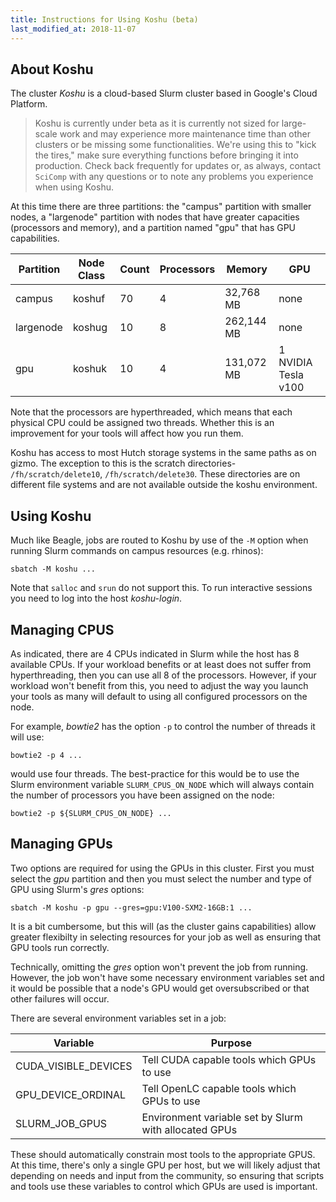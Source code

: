 ```yaml
---
title: Instructions for Using Koshu (beta)
last_modified_at: 2018-11-07
---
```


## About Koshu

The cluster _Koshu_ is a cloud-based Slurm cluster based in Google's Cloud Platform.

> Koshu is currently under beta as it is currently not sized for large-scale work and may experience more maintenance time than other clusters or be missing some functionalities.  We're using this to "kick the tires," make sure everything functions before bringing it into production.  Check back frequently for updates or, as always, contact `SciComp` with any questions or to note any problems you experience when using Koshu.

At this time there are three partitions: the "campus" partition with smaller nodes, a "largenode" partition with nodes that have greater capacities (processors and memory), and a partition named "gpu" that has GPU capabilities.

Partition  | Node Class  | Count | Processors  | Memory    | GPU 
-----------| ------------| ------| ------------| ----------| -----
campus     | koshuf      | 70    | 4           | 32,768 MB | none
largenode  | koshug      | 10    | 8           | 262,144 MB| none
gpu        | koshuk      | 10    | 4           | 131,072 MB| 1 NVIDIA Tesla v100

Note that the processors are hyperthreaded, which means that each physical CPU could be assigned two threads.  Whether this is an improvement for your tools will affect how you run them. 

Koshu has access to most Hutch storage systems in the same paths as on gizmo.  The exception to this is the scratch directories- `/fh/scratch/delete10`, `/fh/scratch/delete30`.  These directories are on different file systems and are not available outside the koshu environment.


## Using Koshu

Much like Beagle, jobs are routed to Koshu by use of the `-M` option when running Slurm commands on campus resources (e.g. rhinos):

    sbatch -M koshu ...

Note that `salloc` and `srun` do not support this.  To run interactive sessions you need to log into the host _koshu-login_.

## Managing CPUS

As indicated, there are 4 CPUs indicated in Slurm while the host has 8 available CPUs.  If your workload benefits or at least does not suffer from hyperthreading, then you can use all 8 of the processors.  However, if your workload won't benefit from this, you need to adjust the way you launch your tools as many will default to using all configured processors on the node.

For example, _bowtie2_ has the option `-p` to control the number of threads it will use:

    bowtie2 -p 4 ...

would use four threads.  The best-practice for this would be to use the Slurm environment variable `SLURM_CPUS_ON_NODE` which will always contain the number of processors you have been assigned on the node:

    bowtie2 -p ${SLURM_CPUS_ON_NODE} ...

## Managing GPUs

Two options are required for using the GPUs in this cluster.  First you must select the _gpu_ partition and then you must select the number and type of GPU using Slurm's _gres_ options:

    sbatch -M koshu -p gpu --gres=gpu:V100-SXM2-16GB:1 ...

It is a bit cumbersome, but this will (as the cluster gains capabilities) allow greater flexibilty in selecting resources for your job as well as ensuring that GPU tools run correctly.

Technically, omitting the _gres_ option won't prevent the job from running.  However, the job won't have some necessary environment variables set and it would be possible that a node's GPU would get oversubscribed or that other failures will occur.

There are several environment variables set in a job:

Variable             | Purpose                                       |
----                 | ----                                          |
CUDA_VISIBLE_DEVICES | Tell CUDA capable tools which GPUs to use     |
GPU_DEVICE_ORDINAL   | Tell OpenLC capable tools which GPUs to use   |
SLURM_JOB_GPUS       | Environment variable set by Slurm with allocated GPUs |

These should automatically constrain most tools to the appropriate GPUS.  At this time, there's only a single GPU per host, but we will likely adjust that depending on needs and input from the community, so ensuring that scripts and tools use these variables to control which GPUs are used is important.

